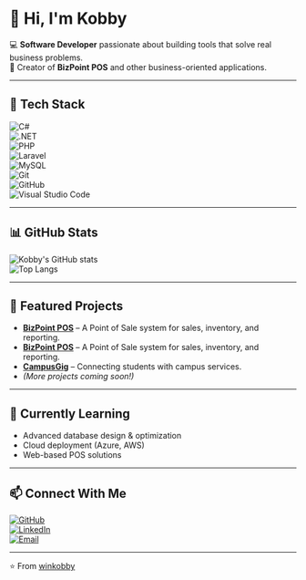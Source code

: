 # 👋 Hi, I'm Kobby  

💻 **Software Developer** passionate about building tools that solve real business problems.  
🚀 Creator of **BizPoint POS** and other business-oriented applications.  

---

## 🔧 Tech Stack
![C#](https://img.shields.io/badge/C%23-239120?style=for-the-badge&logo=c-sharp&logoColor=white)  
![.NET](https://img.shields.io/badge/.NET-512BD4?style=for-the-badge&logo=dotnet&logoColor=white)  
![PHP](https://img.shields.io/badge/PHP-777BB4?style=for-the-badge&logo=php&logoColor=white)  
![Laravel](https://img.shields.io/badge/Laravel-FF2D20?style=for-the-badge&logo=laravel&logoColor=white)  
![MySQL](https://img.shields.io/badge/MySQL-4479A1?style=for-the-badge&logo=mysql&logoColor=white)  
![Git](https://img.shields.io/badge/Git-F05032?style=for-the-badge&logo=git&logoColor=white)  
![GitHub](https://img.shields.io/badge/GitHub-181717?style=for-the-badge&logo=github&logoColor=white)  
![Visual Studio Code](https://img.shields.io/badge/VS%20Code-007ACC?style=for-the-badge&logo=visual-studio-code&logoColor=white)  

---
## 📊 GitHub Stats
![Kobby's GitHub stats](https://github-readme-stats.vercel.app/api?username=winkobby&show_icons=true&theme=tokyonight)  
![Top Langs](https://github-readme-stats.vercel.app/api/top-langs/?username=winkobby&layout=compact&theme=tokyonight)  

---

## 🚀 Featured Projects
- [**BizPoint POS**](https://github.com/winkobby/BizPoint) – A Point of Sale system for sales, inventory, and reporting.
- [**BizPoint POS**](https://github.com/winkobby/shopmaster) – A Point of Sale system for sales, inventory, and reporting.  
- [**CampusGig**](https://github.com/winkobby/CampusGig) – Connecting students with campus services.  
- *(More projects coming soon!)*  

---

## 🌱 Currently Learning
- Advanced database design & optimization  
- Cloud deployment (Azure, AWS)  
- Web-based POS solutions  

---

## 📫 Connect With Me
[![GitHub](https://img.shields.io/badge/GitHub-181717?style=for-the-badge&logo=github&logoColor=white)](https://github.com/winkobby)  
[![LinkedIn](https://img.shields.io/badge/LinkedIn-0077B5?style=for-the-badge&logo=linkedin&logoColor=white)](https://linkedin.com/in/godwin-kobby-osah-1106541a6)  
[![Email](https://img.shields.io/badge/Email-D14836?style=for-the-badge&logo=gmail&logoColor=white)](mailto:winkobbyosah@gmail.com)  

---

⭐️ From [winkobby](https://github.com/winkobby)
